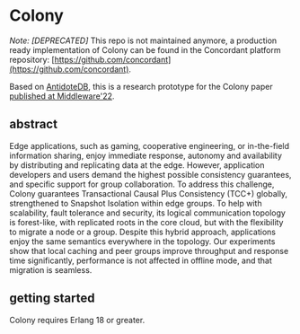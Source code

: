 # Colony

*Note: [DEPRECATED]* This repo is not maintained anymore, a production ready implementation of Colony can be found in the Concordant platform repository: [https://github.com/concordant](https://github.com/concordant).

Based on [AntidoteDB](https://github.com/itoumlilt/antidote), this is a research prototype for the Colony paper [published at Middleware'22](https://dl.acm.org/doi/abs/10.1145/3464298.3493405).

## abstract

Edge applications, such as gaming, cooperative engineering, or in-the-field information sharing, enjoy immediate response, autonomy and availability by distributing and replicating data at the edge. However, application developers and users demand the highest possible consistency guarantees, and specific support for group collaboration. To address this challenge, Colony guarantees Transactional Causal Plus Consistency (TCC+) globally, strengthened to Snapshot Isolation within edge groups. To help with scalability, fault tolerance and security, its logical communication topology is forest-like, with replicated roots in the core cloud, but with the flexibility to migrate a node or a group. Despite this hybrid approach, applications enjoy the same semantics everywhere in the topology. Our experiments show that local caching and peer groups improve throughput and response time significantly, performance is not affected in offline mode, and that migration is seamless.

## getting started

Colony requires Erlang 18 or greater.
